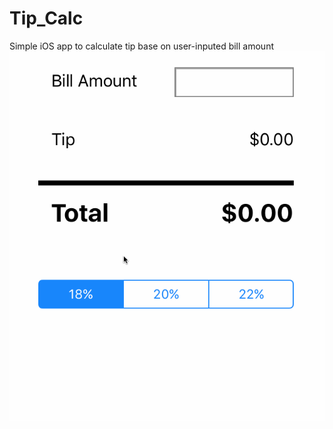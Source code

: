 # Tip_Calc
Simple iOS app to calculate tip base on user-inputed bill amount
![demo gif](TipCalc.gif)
